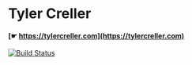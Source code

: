 # Tyler Creller
####  [☛ https://tylercreller.com](https://tylercreller.com)
[![Build Status](https://travis-ci.com/tylercreller/portfolio.svg?branch=master)](https://travis-ci.com/tylercreller/portfolio)
